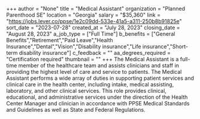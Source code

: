 +++
author = "None"
title = "Medical Assistant"
organization = "Planned Parenthood SE"
location = "Georgia"
salary = "$35,360"
link = "https://jobs.lever.co/ppse/1e2c09dd-533e-41a5-a311-250b8b91825e"
sort_date = "2023-07-28"
created_at = "July 28, 2023"
closing_date = "August 28, 2023"
a_job_type = ["Full Time"]
b_benefits = ["General Benefits","Retirement","Paid Leave","Health Insurance","Dental","Vision","Disability insurance","Life insurance","Short-term disability insurance"]
c_feedback = ""
aa_degrees_required = "Certification required"
thumbnail = ""
+++
The Medical Assistant is a full-time member of the healthcare team and assists clinicians and staff in providing the highest level of care and service to patients.  The Medical Assistant performs a wide array of duties in supporting patient services and clinical care in the health center, including intake, medical assisting, laboratory, and other clinical services.  This role provides clinical, educational, and administrative services under the direction of the Health Center Manager and clinician in accordance with PPSE Medical Standards and Guidelines as well as State and Federal Regulations.  